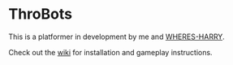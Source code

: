 # ThroBots
This is a platformer in development by me and [WHERES-HARRY](https://github.com/WHERES-HARRY).

Check out the [wiki](https://github.com/thecoder08/throbots/wiki) for installation and gameplay instructions.
